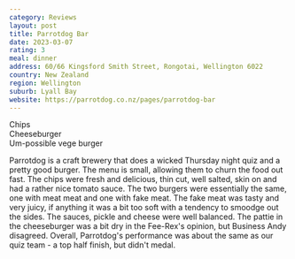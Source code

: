 ```yaml
---
category: Reviews
layout: post
title: Parrotdog Bar
date: 2023-03-07
rating: 3
meal: dinner
address: 60/66 Kingsford Smith Street, Rongotai, Wellington 6022
country: New Zealand
region: Wellington
suburb: Lyall Bay
website: https://parrotdog.co.nz/pages/parrotdog-bar
---
```

Chips  
Cheeseburger  
Um-possible vege burger  

Parrotdog is a craft brewery that does a wicked Thursday night quiz and a pretty good burger. The menu is small, allowing them to churn the food out fast. The chips were fresh and delicious, thin cut, well salted, skin on and had a rather nice tomato sauce. The two burgers were essentially the same, one with meat meat and one with fake meat. The fake meat was tasty and very juicy, if anything it was a bit too soft with a tendency to smoodge out the sides. The sauces, pickle and cheese were well balanced. The pattie in the cheeseburger was a bit dry in the Fee-Rex's opinion, but Business Andy disagreed. Overall, Parrotdog's performance was about the same as our quiz team - a top half finish, but didn't medal. 
